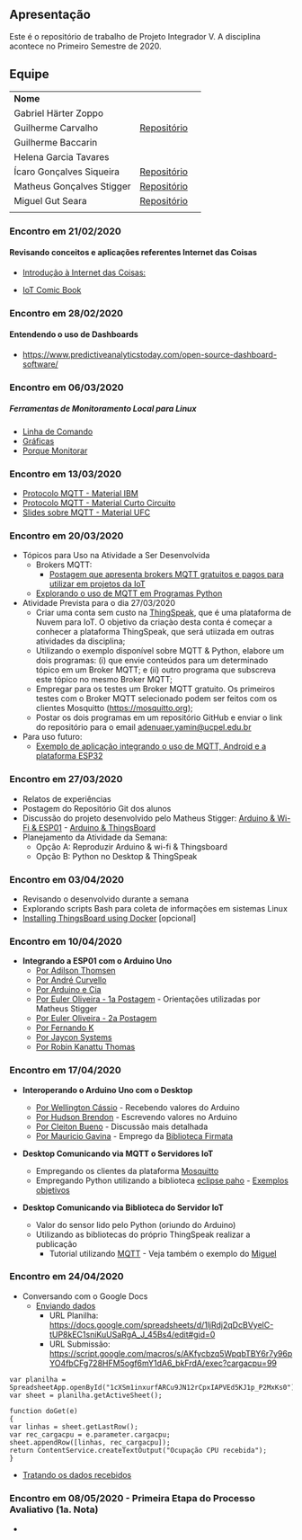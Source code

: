 ## Apresentação

Este é o repositório de trabalho de Projeto Integrador V. A disciplina acontece no Primeiro Semestre de 2020.


## Equipe

|   |   |   |
|---|--:|:--|
| **Nome** |   |
|Gabriel Härter Zoppo  |  |
|Guilherme Carvalho | [Repositório](https://github.com/carvalhoGuilherme/PI5) |
|Guilherme Baccarin | |
|Helena Garcia Tavares |  |
|Ícaro Gonçalves Siqueira  | [Repositório](https://github.com/IcaroGSiqueira/piv) |
|Matheus Gonçalves Stigger   | [Repositório](https://github.com/MGStigger/PI_V) |
|Miguel Gut Seara | [Repositório](https://github.com/miguelgut/piv_python_mqtt)|
|   |   |   | |

### Encontro em 21/02/2020

#### Revisando conceitos e aplicações referentes Internet das Coisas

  * [Introdução à Internet das Coisas:](http://olaria.ucpel.edu.br/materiais/lib/exe/fetch.php?media=iot_conceitos_tecnologias.pdf)

  * [IoT Comic Book](https://iotcomicbook.org/)

### Encontro em 28/02/2020

#### Entendendo o uso de Dashboards

  * https://www.predictiveanalyticstoday.com/open-source-dashboard-software/

### Encontro em 06/03/2020

##### Ferramentas de Monitoramento Local para Linux
  * [Linha de Comando](https://solivrebonfim.wordpress.com/2013/05/07/10-ferramentas-de-linha-de-comandos-para-monitorar-a-performance-do-linux/)
  * [Gráficas](https://homelaber.com.br/linux-dashboards-ferramentas-simples-para-monitorar-o-seu-servidor-linux/)
  * [Porque Monitorar](https://epocanegocios.globo.com/Tecnologia/noticia/2018/10/como-o-exercito-chines-pode-ter-se-infiltrado-na-apple-e-em-outras-grandes-empresas-americanas.html)

### Encontro em 13/03/2020
  * [Protocolo MQTT - Material IBM](https://www.ibm.com/developerworks/br/library/iot-mqtt-why-good-for-iot/index.html)
  * [Protocolo MQTT - Material Curto Circuito](https://www.curtocircuito.com.br/blog/introducao-ao-mqtt/)
  * [Slides sobre MQTT - Material UFC](https://pt.slideshare.net/MaurcioMoreiraNeto/protocolo-mqtt-redes-de-computadores)

### Encontro em 20/03/2020
  * Tópicos para Uso na Atividade a Ser Desenvolvida
    * Brokers MQTT:
      * [Postagem que apresenta brokers MQTT gratuitos e pagos para utilizar em projetos da IoT](https://mntolia.com/10-free-public-private-mqtt-brokers-for-testing-prototyping/)
    * [Explorando o uso de MQTT em Programas Python](https://fazbe.github.io/Usando-o-paho-mqtt-para-Python/)
  * Atividade Prevista para o dia 27/03/2020
    * Criar uma conta sem custo na [ThingSpeak](https://thingspeak.com/), que é uma plataforma de Nuvem para IoT. O objetivo da criaçào desta conta é começar a conhecer a plataforma ThingSpeak, que será utiizada em outras atividades da disciplina;
    * Utilizando o exemplo disponível sobre MQTT & Python, elabore um dois programas: (i) que envie conteúdos para um determinado tópico em um Broker MQTT; e (ii) outro programa que subscreva este tópico no mesmo Broker MQTT;
    * Empregar para os testes um Broker MQTT gratuito. Os primeiros testes com o Broker MQTT selecionado podem ser feitos com os clientes Mosquitto (https://mosquitto.org);
    * Postar os dois programas em um repositório GitHub e enviar o link do repositório para o email adenuaer.yamin@ucpel.edu.br
  * Para uso futuro:
    * [Exemplo de aplicação integrando o uso de MQTT, Android e a plataforma ESP32](https://www.filipeflop.com/blog/esp32-e-mqtt-dashboard-android/)
    
### Encontro em 27/03/2020

  * Relatos de experiências
  * Postagem do Repositório Git dos alunos
  * Discussão do projeto desenvolvido pelo Matheus Stigger: [Arduino & Wi-Fi & ESP01](https://blogmasterwalkershop.com.br/arduino/como-usar-com-arduino-modulo-wifi-esp8266-esp-01/) - [Arduino & ThingsBoard](https://thingsboard.io/docs/samples/arduino/temperature/ )
  * Planejamento da Atividade da Semana: 
    * Opção A: Reproduzir Arduino & wi-fi & Thingsboard
    * Opção B: Python no Desktop & ThingSpeak

### Encontro em 03/04/2020
  * Revisando o desenvolvido durante a semana
  * Explorando scripts Bash para coleta de informações em sistemas Linux
  * [Installing ThingsBoard using Docker](https://thingsboard.io/docs/user-guide/install/docker/) [opcional]

### Encontro em 10/04/2020
  * **Integrando a ESP01 com o Arduino Uno**
    * [Por Adilson Thomsen](https://www.filipeflop.com/blog/esp8266-arduino-tutorial/)
    * [Por André Curvello](https://www.embarcados.com.br/esp8266-com-arduino/)
    * [Por Arduino e Cia](https://www.arduinoecia.com.br/arduino-modulo-wireless-esp8266-esp-01/)
    * [Por Euler Oliveira - 1a Postagem](https://blogmasterwalkershop.com.br/arduino/como-usar-com-arduino-modulo-wifi-esp8266-esp-01/) - Orientações utilizadas por Matheus Stigger
    * [Por Euler Oliveira - 2a Postagem](https://blogmasterwalkershop.com.br/blynk/blynk-controle-do-arduino-via-wifi-com-esp8266-esp-01/)
    * [Por Fernando K](https://www.fernandok.com/2018/10/webserver-arduino-uno-com-wifi-esp01.html)
    * [Por Jaycon Systems](https://www.instructables.com/id/Using-ESP-01-and-Arduino-UNO/)
    * [Por Robin Kanattu Thomas](https://www.hackster.io/ROBINTHOMAS/programming-esp8266-esp-01-with-arduino-011389)

### Encontro em 17/04/2020

  * **Interoperando o Arduino Uno com o Desktop**
    * [Por Wellington Cássio](http://labdegaragem.com/profiles/blogs/comunicando-arduino-e-python) - Recebendo valores do Arduino
    * [Por Hudson Brendon](https://medium.com/code-rocket-blog/python-e-arduino-ganhando-produtividade-em-seus-projetos-de-internet-das-coisas-37781e21b9ee) - Escrevendo valores no Arduino
    * [Por Cleiton Bueno](https://www.embarcados.com.br/python-e-arduino-comunicacao-serial/) - Discussão mais detalhada
    * [Por Mauricio Gavina](https://www.filipeflop.com/blog/integrando-processing-e-arduino-com-a-biblioteca-firmata/) - Emprego da [Biblioteca Firmata](https://github.com/firmata/protocol)

  * **Desktop Comunicando via MQTT o Servidores IoT**
    * Empregando os clientes da plataforma [Mosquitto](https://mosquitto.org/)
    * Empregando Python utilizando a biblioteca [eclipse paho](https://www.eclipse.org/paho/) - [Exemplos objetivos](https://fazbe.github.io/Usando-o-paho-mqtt-para-Python/)
    
   * **Desktop Comunicando via Biblioteca do Servidor IoT**  
     * Valor do sensor lido pelo Python (oriundo do Arduino)
     * Utilizando as bibliotecas do próprio ThingSpeak realizar a publicação
       * Tutorial utilizando [MQTT](https://www.mathworks.com/help/thingspeak/use-desktop-mqtt-client-to-publish-to-a-channel.html) - Veja também o exemplo do [Miguel](https://github.com/miguelgut/piv_python_mqtt)

### Encontro em 24/04/2020
   * Conversando com o Google Docs
     * [Enviando dados](https://fazerlab.wordpress.com/2017/10/24/dados-em-tempo-real-com-planilha-do-google-docs/)
        * URL Planilha: https://docs.google.com/spreadsheets/d/1ljRdj2qDcBVyelC-tUP8kEC1sniKuUSaRgA_J_45Bs4/edit#gid=0
        * URL Submissão: https://script.google.com/macros/s/AKfycbzq5WpqbTBY6r7y96pYO4fbCFg728HFM5ogf6mY1dA6_bkFrdA/exec?cargacpu=99

~~~
var planilha = SpreadsheetApp.openById("1cXSm1inxurfARCu9JN12rCpxIAPVEd5KJ1p_P2MxKs0");
var sheet = planilha.getActiveSheet();

function doGet(e)
{
var linhas = sheet.getLastRow();
var rec_cargacpu = e.parameter.cargacpu;
sheet.appendRow([linhas, rec_cargacpu]);
return ContentService.createTextOutput("Ocupação CPU recebida"); 
}
~~~


  * [Tratando os dados recebidos](https://fazerlab.wordpress.com/2017/10/30/grafico-dinamico-com-google-script-e-planilha/)


### Encontro em 08/05/2020 - Primeira Etapa do Processo Avaliativo (1a. Nota)
  * 

